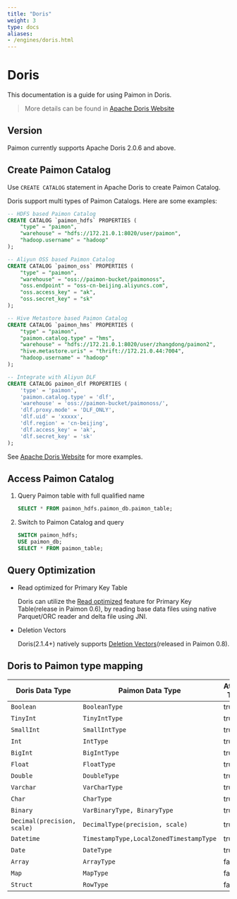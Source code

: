 ```yaml
---
title: "Doris"
weight: 3
type: docs
aliases:
- /engines/doris.html
---
```

<!--
Licensed to the Apache Software Foundation (ASF) under one
or more contributor license agreements.  See the NOTICE file
distributed with this work for additional information
regarding copyright ownership.  The ASF licenses this file
to you under the Apache License, Version 2.0 (the
"License"); you may not use this file except in compliance
with the License.  You may obtain a copy of the License at

  http://www.apache.org/licenses/LICENSE-2.0

Unless required by applicable law or agreed to in writing,
software distributed under the License is distributed on an
"AS IS" BASIS, WITHOUT WARRANTIES OR CONDITIONS OF ANY
KIND, either express or implied.  See the License for the
specific language governing permissions and limitations
under the License.
-->

# Doris

This documentation is a guide for using Paimon in Doris.

> More details can be found in [Apache Doris Website](https://doris.apache.org/docs/dev/lakehouse/catalogs/paimon-catalog)

## Version

Paimon currently supports Apache Doris 2.0.6 and above.

## Create Paimon Catalog

Use `CREATE CATALOG` statement in Apache Doris to create Paimon Catalog.

Doris support multi types of Paimon Catalogs. Here are some examples:

```sql
-- HDFS based Paimon Catalog
CREATE CATALOG `paimon_hdfs` PROPERTIES (
    "type" = "paimon",
    "warehouse" = "hdfs://172.21.0.1:8020/user/paimon",
    "hadoop.username" = "hadoop"
);

-- Aliyun OSS based Paimon Catalog
CREATE CATALOG `paimon_oss` PROPERTIES (
    "type" = "paimon",
    "warehouse" = "oss://paimon-bucket/paimonoss",
    "oss.endpoint" = "oss-cn-beijing.aliyuncs.com",
    "oss.access_key" = "ak",
    "oss.secret_key" = "sk"
);

-- Hive Metastore based Paimon Catalog
CREATE CATALOG `paimon_hms` PROPERTIES (
    "type" = "paimon",
    "paimon.catalog.type" = "hms",
    "warehouse" = "hdfs://172.21.0.1:8020/user/zhangdong/paimon2",
    "hive.metastore.uris" = "thrift://172.21.0.44:7004",
    "hadoop.username" = "hadoop"
);

-- Integrate with Aliyun DLF
CREATE CATALOG paimon_dlf PROPERTIES (
    'type' = 'paimon',
    'paimon.catalog.type' = 'dlf',
    'warehouse' = 'oss://paimon-bucket/paimonoss/',
    'dlf.proxy.mode' = 'DLF_ONLY',
    'dlf.uid' = 'xxxxx',
    'dlf.region' = 'cn-beijing',
    'dlf.access_key' = 'ak',
    'dlf.secret_key' = 'sk'
);
```

See [Apache Doris Website](https://doris.apache.org/docs/dev/lakehouse/catalogs/paimon-catalog) for more examples.

## Access Paimon Catalog

1. Query Paimon table with full qualified name

    ```sql
    SELECT * FROM paimon_hdfs.paimon_db.paimon_table;
    ```

2. Switch to Paimon Catalog and query

    ```sql
    SWITCH paimon_hdfs;
    USE paimon_db;
    SELECT * FROM paimon_table;
    ```

## Query Optimization

- Read optimized for Primary Key Table

    Doris can utilize the [Read optimized](https://paimon.apache.org/docs/0.8/primary-key-table/read-optimized/) feature for Primary Key Table(release in Paimon 0.6), by reading base data files using native Parquet/ORC reader and delta file using JNI.

- Deletion Vectors

    Doris(2.1.4+) natively supports [Deletion Vectors](https://paimon.apache.org/docs/0.8/primary-key-table/deletion-vectors/)(released in Paimon 0.8).

## Doris to Paimon type mapping

<table class="table table-bordered">
    <thead>
    <tr>
      <th class="text-left" style="width: 10%">Doris Data Type</th>
      <th class="text-left" style="width: 10%">Paimon Data Type</th>
      <th class="text-left" style="width: 5%">Atomic Type</th>
    </tr>
    </thead>
    <tbody>
    <tr>
      <td><code>Boolean</code></td>
      <td><code>BooleanType</code></td>
      <td>true</td>
    </tr>
    <tr>
      <td><code>TinyInt</code></td>
      <td><code>TinyIntType</code></td>
      <td>true</td>
    </tr>
    <tr>
      <td><code>SmallInt</code></td>
      <td><code>SmallIntType</code></td>
      <td>true</td>
    </tr>
    <tr>
      <td><code>Int</code></td>
      <td><code>IntType</code></td>
      <td>true</td>
    </tr>
    <tr>
      <td><code>BigInt</code></td>
      <td><code>BigIntType</code></td>
      <td>true</td>
    </tr>
    <tr>
      <td><code>Float</code></td>
      <td><code>FloatType</code></td>
      <td>true</td>
    </tr>
    <tr>
      <td><code>Double</code></td>
      <td><code>DoubleType</code></td>
      <td>true</td>
    </tr>
    <tr>
      <td><code>Varchar</code></td>
      <td><code>VarCharType</code></td>
      <td>true</td>
    </tr>
    <tr>
      <td><code>Char</code></td>
      <td><code>CharType</code></td>
      <td>true</td>
    </tr>
    <tr>
      <td><code>Binary</code></td>
      <td><code>VarBinaryType, BinaryType</code></td>
      <td>true</td>
    </tr>
    <tr>
      <td><code>Decimal(precision, scale)</code></td>
      <td><code>DecimalType(precision, scale)</code></td>
      <td>true</td>
    </tr>
    <tr>
      <td><code>Datetime</code></td>
      <td><code>TimestampType,LocalZonedTimestampType</code></td>
      <td>true</td>
    </tr>
    <tr>
      <td><code>Date</code></td>
      <td><code>DateType</code></td>
      <td>true</td>
    </tr>
    <tr>
      <td><code>Array</code></td>
      <td><code>ArrayType</code></td>
      <td>false</td>
    </tr>
    <tr>
      <td><code>Map</code></td>
      <td><code>MapType</code></td>
      <td>false</td>
    </tr>
    <tr>
      <td><code>Struct</code></td>
      <td><code>RowType</code></td>
      <td>false</td>
    </tr>
    </tbody>
</table>

